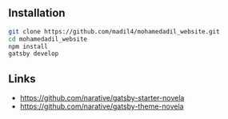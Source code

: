 ## Installation
```sh
git clone https://github.com/madil4/mohamedadil_website.git
cd mohamedadil_website
npm install
gatsby develop
```

## Links
- https://github.com/narative/gatsby-starter-novela
- https://github.com/narative/gatsby-theme-novela
